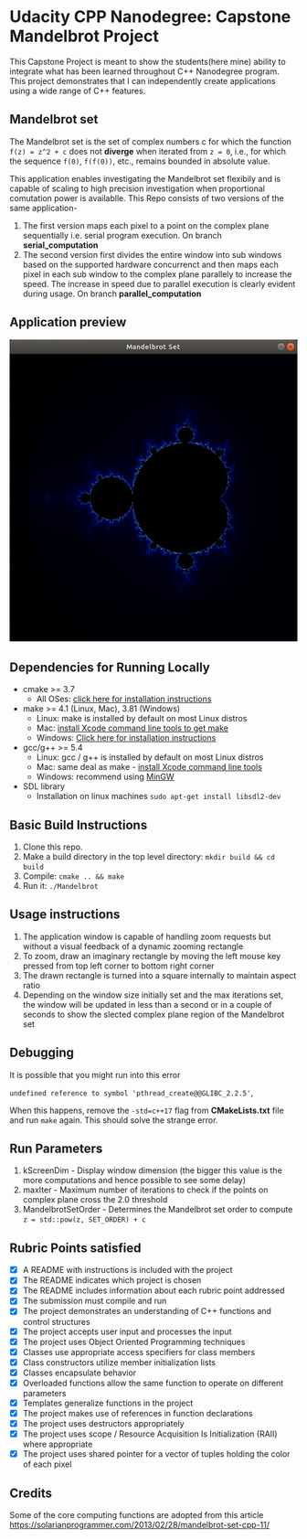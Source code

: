 # Udacity CPP Nanodegree: Capstone Mandelbrot Project

This Capstone Project is meant to show the students(here mine) ability to integrate what has been learned throughout C++ Nanodegree program. This project demonstrates that I can independently create applications using a wide range of C++ features.

## Mandelbrot set
The Mandelbrot set is the set of complex numbers c for which the function `f(z) = z^2 + c` does not **diverge** when iterated from `z = 0`, i.e., for which the sequence `f(0)`, `f(f(0))`, etc., remains bounded in absolute value.

This application enables investigating the Mandelbrot set flexibily and is capable of scaling to high precision investigation when proportional comutation power is availablle. This Repo consists of two versions of the same application-
1. The first version maps each pixel to a point on the complex plane sequentially i.e. serial program execution. On branch **serial_computation**
2. The second version first divides the entire window into sub windows based on the supported hardware concurrenct and then maps each pixel in each sub window to the complex plane parallely to increase the speed. The increase in speed due to parallel execution is clearly evident during usage. On branch **parallel_computation**

## Application preview

![](./main.png)

## Dependencies for Running Locally
* cmake >= 3.7
  * All OSes: [click here for installation instructions](https://cmake.org/install/)
* make >= 4.1 (Linux, Mac), 3.81 (Windows)
  * Linux: make is installed by default on most Linux distros
  * Mac: [install Xcode command line tools to get make](https://developer.apple.com/xcode/features/)
  * Windows: [Click here for installation instructions](http://gnuwin32.sourceforge.net/packages/make.htm)
* gcc/g++ >= 5.4
  * Linux: gcc / g++ is installed by default on most Linux distros
  * Mac: same deal as make - [install Xcode command line tools](https://developer.apple.com/xcode/features/)
  * Windows: recommend using [MinGW](http://www.mingw.org/)
* SDL library
  * Installation on linux machines `sudo apt-get install libsdl2-dev`

## Basic Build Instructions

1. Clone this repo.
2. Make a build directory in the top level directory: `mkdir build && cd build`
3. Compile: `cmake .. && make`
4. Run it: `./Mandelbrot`

## Usage instructions

1. The application window is capable of handling zoom requests but without a visual feedback of a dynamic zooming rectangle
2. To zoom, draw an imaginary rectangle by moving the left mouse key pressed from top left corner to bottom right corner
3. The drawn rectangle is turned into a square internally to maintain aspect ratio
4. Depending on the window size initially set and the max iterations set, the window will be updated in less than a second or in a couple of seconds to show the slected complex plane region of the Mandelbrot set

## Debugging

It is possible that you might run into this error 

`undefined reference to symbol 'pthread_create@@GLIBC_2.2.5'`,

When this happens, remove the `-std=c++17` flag from **CMakeLists.txt** file and run `make` again. This should solve the strange error.

## Run Parameters

1. kScreenDim - Display window dimension (the bigger this value is the more computations and hence possible to see some delay)
2. maxIter - Maximum number of iterations to check if the points on complex plane cross the 2.0 threshold
3. MandelbrotSetOrder - Determines the Mandelbrot set order to compute ` z = std::pow(z, SET_ORDER) + c`

## Rubric Points satisfied

- [x] A README with instructions is included with the project
- [x] The README indicates which project is chosen
- [x] The README includes information about each rubric point addressed
- [x] The submission must compile and run
- [x] The project demonstrates an understanding of C++ functions and control structures
- [x] The project accepts user input and processes the input
- [x] The project uses Object Oriented Programming techniques
- [x] Classes use appropriate access specifiers for class members
- [x] Class constructors utilize member initialization lists
- [x] Classes encapsulate behavior
- [x] Overloaded functions allow the same function to operate on different parameters
- [x] Templates generalize functions in the project
- [x] The project makes use of references in function declarations
- [x] The project uses destructors appropriately
- [x] The project uses scope / Resource Acquisition Is Initialization (RAII) where appropriate
- [x] The project uses shared pointer for a vector of tuples holding the color of each pixel

## Credits

Some of the core computing functions are adopted from this article https://solarianprogrammer.com/2013/02/28/mandelbrot-set-cpp-11/